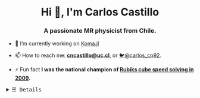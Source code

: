 <h1 align="center">Hi 👋, I'm Carlos Castillo</h1>
<h3 align="center">A passionate MR physicist from Chile.</h3>

- 🔭 I’m currently working on [Koma.jl](https://github.com/cncastillo/Koma.jl)

- 📫 How to reach me: **cncastillo@uc.cl**, or <a href="https://twitter.com/carlos_cp92" target="blank">🐦@carlos_cp92</a>.

- ⚡ Fun fact **I was the national champion of [Rubiks cube speed solving in 2009](https://www.worldcubeassociation.org/persons/2009CAST03).**

<details>
<summary> <samp>&#9776; Details</samp></summary>

<h3 align="left">Languages and Tools:</h3>
<p align="left"> <a href="https://julialang.org/" target="_blank"> <img src="https://www.vectorlogo.zone/logos/julialang/julialang-icon.svg" alt="Julia" width="30" height="30"/> </a><a href="https://www.arduino.cc/" target="_blank"> <img src="https://cdn.worldvectorlogo.com/logos/arduino-1.svg" alt="arduino" width="30" height="30"/> </a> <a href="https://www.w3schools.com/cpp/" target="_blank"> <img src="https://raw.githubusercontent.com/devicons/devicon/master/icons/cplusplus/cplusplus-original.svg" alt="cplusplus" width="30" height="30"/> </a> <a href="https://git-scm.com/" target="_blank"> <img src="https://www.vectorlogo.zone/logos/git-scm/git-scm-icon.svg" alt="git" width="30" height="30"/> </a> <a href="https://heroku.com" target="_blank"> <img src="https://www.vectorlogo.zone/logos/heroku/heroku-icon.svg" alt="heroku" width="30" height="30"/> </a> <a href="https://gohugo.io/" target="_blank"> <img src="https://api.iconify.design/logos-hugo.svg" alt="hugo" width="30" height="30"/> </a> <a href="https://www.adobe.com/in/products/illustrator.html" target="_blank"> <img src="https://www.vectorlogo.zone/logos/adobe_illustrator/adobe_illustrator-icon.svg" alt="illustrator" width="30" height="30"/> </a> <a href="https://jekyllrb.com/" target="_blank"> <img src="https://www.vectorlogo.zone/logos/jekyllrb/jekyllrb-icon.svg" alt="jekyll" width="30" height="30"/> </a> <a href="https://www.linux.org/" target="_blank"> <img src="https://raw.githubusercontent.com/devicons/devicon/master/icons/linux/linux-original.svg" alt="linux" width="30" height="30"/> </a> <a href="https://www.mathworks.com/" target="_blank"> <img src="https://upload.wikimedia.org/wikipedia/commons/2/21/Matlab_Logo.png" alt="matlab" width="30" height="30"/> </a> <a href="https://www.photoshop.com/en" target="_blank"> <img src="https://raw.githubusercontent.com/devicons/devicon/master/icons/photoshop/photoshop-line.svg" alt="photoshop" width="30" height="30"/> </a> <a href="https://www.python.org" target="_blank"> <img src="https://raw.githubusercontent.com/devicons/devicon/master/icons/python/python-original.svg" alt="python" width="30" height="30"/> </a> <a href="https://pytorch.org/" target="_blank"> <img src="https://www.vectorlogo.zone/logos/pytorch/pytorch-icon.svg" alt="pytorch" width="30" height="30"/> </a> <a href="https://rubyonrails.org" target="_blank"> <img src="https://raw.githubusercontent.com/devicons/devicon/master/icons/rails/rails-original-wordmark.svg" alt="rails" width="30" height="30"/> </a> <a href="https://www.ruby-lang.org/en/" target="_blank"> <img src="https://raw.githubusercontent.com/devicons/devicon/master/icons/ruby/ruby-original.svg" alt="ruby" width="30" height="30"/> </a> <a href="https://www.tensorflow.org" target="_blank"> <img src="https://www.vectorlogo.zone/logos/tensorflow/tensorflow-icon.svg" alt="tensorflow" width="30" height="30"/> </a> </p>

<h3 align="left">Support:</h3>
<p><a href="https://www.buymeacoffee.com/cncastillo"> <img align="left" src="https://cdn.buymeacoffee.com/buttons/v2/default-yellow.png" height="50" width="210" alt="cncastillo" /></a></p><br><br>

<h3 align="left">Other:</h3>
<p><img align="left" src="https://github-readme-stats.vercel.app/api/top-langs?username=cncastillo&show_icons=true&locale=en&layout=compact" alt="cncastillo" /></p>
  
</details>
